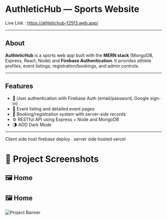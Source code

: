 # AuthleticHub —  Sports Website

Live Link : https://athletichub-f25f3.web.app/

---

## About  
**AuthleticHub** is a sports web app built with the **MERN stack** (MongoDB, Express, React, Node) and **Firebase Authentication**. It provides athlete profiles, event listings, registration/bookings, and admin controls.

---

## Features
- 🔐 User authentication with Firebase Auth (email/password, Google sign-in)    
- 📅 Event listing and detailed event pages  
- 📝 Booking/registration system with server-side records  
- ⚙️ RESTful API using Express + Node and MongoDB  
- 🌗 ADD Dark Mode  
---
Client side host firebase deploy . server side hosted vercel

# 📸 Project Screenshots

## 🖼 Home
## 🖼 Home

![Project Banner](https://i.ibb.co/35mSwJ2T/Screenshot-2025-10-18-125604.png)

